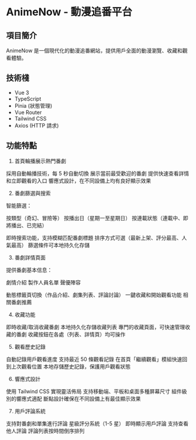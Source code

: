 # AnimeNow - 動漫追番平台

## 項目簡介

AnimeNow 是一個現代化的動漫追番網站，提供用戶全面的動漫瀏覽、收藏和觀看體驗。

## 技術棧

- Vue 3
- TypeScript
- Pinia (狀態管理)
- Vue Router
- Tailwind CSS
- Axios (HTTP 請求)

## 功能特點

1. 首頁輪播展示熱門番劇

採用自動輪播技術，每 5 秒自動切換
展示當前最受歡迎的番劇
提供快速查看詳情和立即觀看的入口
響應式設計，在不同設備上均有良好顯示效果

2. 番劇篩選與搜索

智能篩選：

按類型（奇幻、冒險等）
按播出日（星期一至星期日）
按連載狀態（連載中、即將播出、已完結）

即時搜索功能，支持模糊匹配番劇標題
排序方式可選（最新上架、評分最高、人氣最高）
篩選條件可本地持久化存儲

3. 番劇詳情頁面

提供番劇基本信息：

劇情介紹
製作人員名單
聲優陣容

動態標籤頁切換（作品介紹、劇集列表、評論討論）
一鍵收藏和開始觀看功能
相關番劇推薦

4. 收藏功能

即時收藏/取消收藏番劇
本地持久化存儲收藏列表
專門的收藏頁面，可快速管理收藏的番劇
收藏按鈕在各處（列表、詳情頁）均可操作

5. 觀看歷史記錄

自動記錄用戶觀看進度
支持最近 50 條觀看記錄
在首頁「繼續觀看」模組快速回到上次觀看位置
本地存儲歷史記錄，保護用戶觀看狀態

6. 響應式設計

使用 Tailwind CSS 實現靈活佈局
支持移動端、平板和桌面多種屏幕尺寸
組件級別的響應式適配
斷點設計確保在不同設備上有最佳顯示效果

7. 用戶評論系統

支持對番劇和單集進行評論
星級評分系統（1-5 星）
即時顯示用戶評論
支持查看他人評論
評論列表按時間倒序排列
